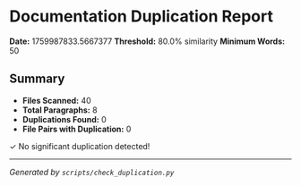 # Documentation Duplication Report

**Date:** 1759987833.5667377
**Threshold:** 80.0% similarity
**Minimum Words:** 50

## Summary

- **Files Scanned:** 40
- **Total Paragraphs:** 8
- **Duplications Found:** 0
- **File Pairs with Duplication:** 0

✓ No significant duplication detected!

---

*Generated by `scripts/check_duplication.py`*